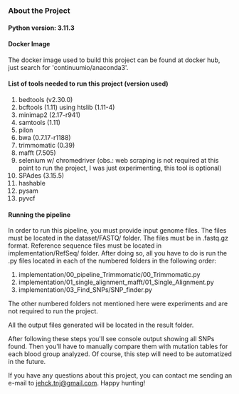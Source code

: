 ### About the Project

#### Python version: 3.11.3

#### Docker Image

The docker image used to build this project can be found at docker hub, just search for 'continuumio/anaconda3'.

#### List of tools needed to run this project (version used)
1. bedtools (v2.30.0)
2. bcftools (1.11) using htslib (1.11-4)
3. minimap2 (2.17-r941)
4. samtools (1.11)
5. pilon 
6. bwa (0.7.17-r1188)
7. trimmomatic (0.39)
8. mafft (7.505)
9. selenium w/ chromedriver (obs.: web scraping is not required at this point to run the project, I was just experimenting, this tool is optional)
10. SPAdes (3.15.5)
11. hashable
12. pysam
13. pyvcf

#### Running the pipeline

In order to run this pipeline, you must provide input genome files. The files must be located in the dataset/FASTQ/ folder. The files must be in .fastq.gz format. Reference sequence files must be located in implementation/RefSeq/ folder. After doing so, all you have to do is run the .py files located in each of the numbered folders in the following order: 

1. implementation/00_pipeline_Trimmomatic/00_Trimmomatic.py
2. implementation/01_single_alignment_mafft/01_Single_Alignment.py
3. implementation/03_Find_SNPs/SNP_finder.py

The other numbered folders not mentioned here were experiments and are not required to run the project.

All the output files generated will be located in the result folder.

After following these steps you'll see console output showing all SNPs found. Then you'll have to manually compare them with mutation tables for each blood group analyzed. Of course, this step will need to be automatized in the future.

If you have any questions about this project, you can contact me sending an e-mail to jehck.tnj@gmail.com. Happy hunting! 

